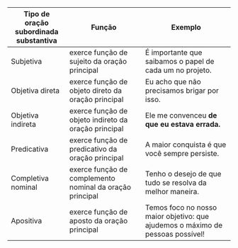 
| **Tipo de oração subordinada  <br>substantiva** | **Função**                                               | **Exemplo**                                                                    |
| ----------------------------------------------- | -------------------------------------------------------- | ------------------------------------------------------------------------------ |
| Subjetiva                                       | exerce função de sujeito da oração principal             | É importante que saibamos o papel de cada um no projeto.                       |
| Objetiva direta                                 | exerce função de objeto direto da oração principal       | Eu acho que não precisamos brigar por isso.                                    |
| Objetiva indireta                               | exerce função de objeto indireto da oração principal     | Ele me convenceu **de que eu estava errada.**                                  |
| Predicativa                                     | exerce função de predicativo da oração principal         | A maior conquista é que você sempre persiste.                                  |
| Completiva nominal                              | exerce função de complemento nominal da oração principal | Tenho o desejo de que tudo se resolva da melhor maneira.                       |
| Apositiva                                       | exerce função de aposto da oração principal              | Temos foco no nosso maior objetivo: que ajudemos o máximo de pessoas possível! |



